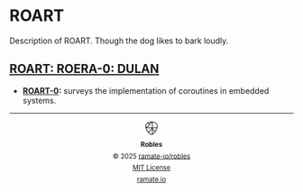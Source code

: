 # ROART
Description of ROART.
Though the dog likes to bark loudly.

<!--START OAC INDEX: DO NOT REMOVE THIS LINE -->
## [ROART: ROERA-0: DULAN](roera-000-000-000-dulan/README.md)
- **[ROART-0](/roart/roera-000-000-000-dulan/roart-000-000-000-survey-of-embedded-coroutines/):** surveys the implementation of coroutines in embedded systems.

<!--ROBLES FOOTER: DO NOT REMOVE THIS LINE-->
---

<div align="center">
  <picture>
    <source srcset="/assets/robles-inverted-transparent.png" media="(prefers-color-scheme: dark)">
    <img height="24" src="/assets/robles-transparent.png" alt="Robles"/>
  </picture>
  <br/>
  <sub>
    <b>Robles</b>
    <br/>
    &copy; 2025 <a href="https://github.com/ramate-io/robles">ramate-io/robles</a>
    <br/>
    <a href="https://github.com/ramate-io/robles/blob/main/LICENSE">MIT License</a>
    <br/>
    <a href="https://www.ramate.io">ramate.io</a>
  </sub>
</div>

<!--END OAC INDEX: DO NOT REMOVE THIS LINE -->

